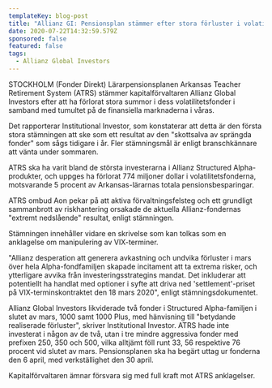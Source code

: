 ```yaml
---
templateKey: blog-post
title: "Allianz GI: Pensionsplan stämmer efter stora förluster i volatilitetsfonder"
date: 2020-07-22T14:32:59.579Z
sponsored: false
featured: false
tags:
  - Allianz Global Investors
---
```

STOCKHOLM (Fonder Direkt) Lärarpensionsplanen Arkansas Teacher Retirement System (ATRS) stämmer kapitalförvaltaren Allianz Global Investors efter att ha förlorat stora summor i dess volatilitetsfonder i samband med tumultet på de finansiella marknaderna i våras.

Det rapporterar Institutional Investor, som konstaterar att detta är den första stora stämningen att ske som ett resultat av den "skottsalva av sprängda fonder" som sågs tidigare i år. Fler stämningsmål är enligt branschkännare att vänta under sommaren.

ATRS ska ha varit bland de största investerarna i Allianz Structured Alpha-produkter, och uppges ha förlorat 774 miljoner dollar i volatilitetsfonderna, motsvarande 5 procent av Arkansas-lärarnas totala pensionsbesparingar.

ATRS ombud Aon pekar på att aktiva förvaltningsfelsteg och ett grundligt sammanbrott av riskhantering orsakade de aktuella Allianz-fondernas "extremt nedslående" resultat, enligt stämningen.

Stämningen innehåller vidare en skrivelse som kan tolkas som en anklagelse om manipulering av VIX-terminer.

"Allianz desperation att generera avkastning och undvika förluster i mars över hela Alpha-fondfamiljen skapade incitament att ta extrema risker, och ytterligare avvika från investeringsstrategins mandat. Det inkluderar att potentiellt ha handlat med optioner i syfte att driva ned 'settlement'-priset på VIX-terminskontraktet den 18 mars 2020", enligt stämningsdokumentet.

Allianz Global Investors likviderade två fonder i Structured Alpha-familjen i slutet av mars, 1000 samt 1000 Plus, med hänvisning till "betydande realiserade förluster", skriver Institutional Investor. ATRS hade inte investerat i någon av de två, utan i tre mindre aggressiva fonder med prefixen 250, 350 och 500, vilka alltjämt föll runt 33, 56 respektive 76 procent vid slutet av mars. Pensionsplanen ska ha begärt uttag ur fonderna den 6 april, med verkställighet den 30 april.

Kapitalförvaltaren ämnar försvara sig med full kraft mot ATRS anklagelser.